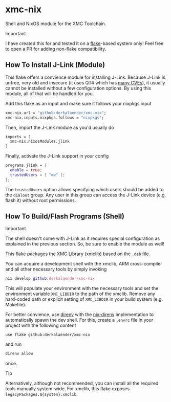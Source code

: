 # xmc-nix
Shell and NixOS module for the XMC Toolchain.

> [!IMPORTANT]
> I have created this for and tested it on a [flake](https://nixos-and-flakes.thiscute.world/)-based system only! Feel free to open a PR for adding non-flake compatibility.

## How To Install J-Link (Module)
This flake offers a convience module for installing J-Link. Because J-Link is unfree, very old and insecure (it uses QT4 which has [many CVEs](https://github.com/NixOS/nixpkgs/blob/1d3aeb5a193b9ff13f63f4d9cc169fb88129f860/pkgs/by-name/se/segger-jlink/qt4-bundled.nix#L48-L71)), it usually cannot be installed without a few configuration options. By using this module, all of that will be handled for you.

Add this flake as an input and make sure it follows your nixpkgs input
```nix
xmc-nix.url = "github:derkalaender/xmc-nix";
xmc-nix.inputs.nixpkgs.follows = "nixpkgs";
```

Then, import the J-Link module as you'd usually do
```nix
imports = [
  xmc-nix.nixosModules.jlink
]
```

Finally, activate the J-Link support in your config
```nix
programs.jlink = {
  enable = true;
  trustedUsers = [ "me" ];
};
```
The `trustedUsers` option allows specifying which users should be added to the `dialout` group. Any user in this group can access the J-Link device (e.g. flash it) without root permissions.


## How To Build/Flash Programs (Shell)
> [!IMPORTANT]
> The shell doesn't come with J-Link as it requires special configuration as explained in the previous section. So, be sure to enable the module as well!

This flake packages the XMC Library (xmclib) based on the `.deb` file.

You can acquire a development shell with the xmclib, ARM cross-compiler and all other necessary tools by simply invoking
```nix
nix develop github:derkalaender/xmc-nix
```
This will populate your environment with the necessary tools and set the environment variable `XMC_LIBDIR` to the path of the xmclib. Remove any hard-coded path or explicit setting of `XMC_LIBDIR` in your build system (e.g. Makefile).

For better convience, use [direnv](https://github.com/direnv/direnv) with the [nix-direnv](https://github.com/nix-community/nix-direnv) implementation to automatically spawn the dev shell. For this, create a `.envrc` file in your project with the following content
```
use flake github:derkalaender/xmc-nix
```
and run
```bash
direnv allow
```
once.


> [!TIP]
> Alternatively, although not recommended, you can install all the required tools manually system-wide. For xmclib, this flake exposes `legacyPackages.${system}.xmclib`.
